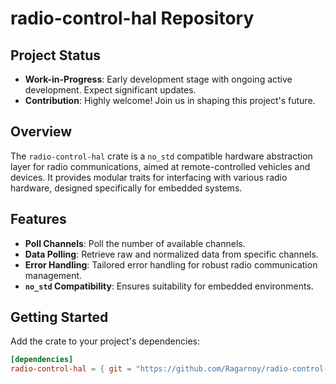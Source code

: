 # radio-control-hal Repository

## Project Status
- **Work-in-Progress**: Early development stage with ongoing active development. Expect significant updates.
- **Contribution**: Highly welcome! Join us in shaping this project's future.

## Overview
The `radio-control-hal` crate is a `no_std` compatible hardware abstraction layer for radio communications, aimed at remote-controlled vehicles and devices. It provides modular traits for interfacing with various radio hardware, designed specifically for embedded systems.

## Features
- **Poll Channels**: Poll the number of available channels.
- **Data Polling**: Retrieve raw and normalized data from specific channels.
- **Error Handling**: Tailored error handling for robust radio communication management.
- **`no_std` Compatibility**: Ensures suitability for embedded environments.

## Getting Started
Add the crate to your project's dependencies:
```toml
[dependencies]
radio-control-hal = { git = "https://github.com/Ragarnoy/radio-control-hal", branch = "master" }
